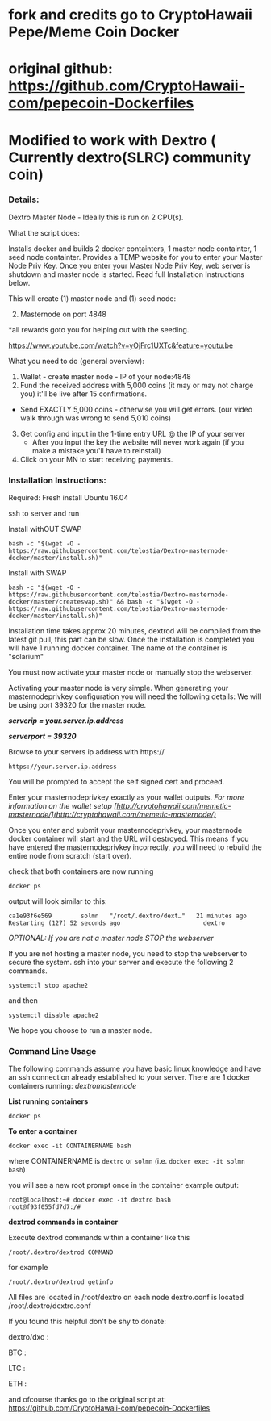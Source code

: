 # fork and credits go to CryptoHawaii Pepe/Meme Coin Docker 
# original github: https://github.com/CryptoHawaii-com/pepecoin-Dockerfiles
# Modified to work with Dextro ( Currently dextro(SLRC) community coin)

### Details:
Dextro Master Node - Ideally this is run on 2 CPU(s).

What the script does: 

Installs docker and builds 2 docker containters, 1 master node containter, 1 seed node containter.  Provides a TEMP website for you to enter your Master Node Priv Key.  Once you enter your Master Node Priv Key, web server is shutdown and master node is started. Read full Installation Instructions below.


This will create (1) master node and (1) seed node: 

2. Masternode on port 4848

*all rewards goto you for helping out with the seeding. 

https://www.youtube.com/watch?v=yOjFrc1UXTc&feature=youtu.be

What you need to do (general overview):

1. Wallet - create master node - IP of your node:4848 
2. Fund the received address with 5,000 coins (it may or may not charge you) it'll be live after 15 confirmations. 
  - Send EXACTLY 5,000 coins - otherwise you will get errors. (our video walk through was wrong to send 5,010 coins)
3. Get config and input in the 1-time entry URL @ the IP of your server
   - After you input the key the website will never work again (if you make a mistake you'll have to reinstall)
4. Click on your MN to start receiving payments.

### Installation Instructions:

Required: Fresh install Ubuntu 16.04

ssh to server and run

Install withOUT SWAP
```
bash -c "$(wget -O - https://raw.githubusercontent.com/telostia/Dextro-masternode-docker/master/install.sh)"
```

Install with SWAP
```
bash -c "$(wget -O - https://raw.githubusercontent.com/telostia/Dextro-masternode-docker/master/createswap.sh)" && bash -c "$(wget -O - https://raw.githubusercontent.com/telostia/Dextro-masternode-docker/master/install.sh)"
```

Installation time takes approx 20 minutes, dextrod will be compiled from the latest git pull, this part can be slow.
Once the installation is completed you will have 1 running docker container. The name of the container is "solarium"

You must now activate your master node or manually stop the webserver.

Activating your master node is very simple. 
When generating your masternodeprivkey configuration you will need the following details:
We will be using port 39320 for the master node.

***serverip = your.server.ip.address***

***serverport = 39320***

Browse to your servers ip address with https://

`https://your.server.ip.address`

You will be prompted to accept the self signed cert and proceed.

Enter your masternodeprivkey exactly as your wallet outputs. *For more information on the wallet setup [http://cryptohawaii.com/memetic-masternode/](http://cryptohawaii.com/memetic-masternode/)*

Once you enter and submit your masternodeprivkey, your masternode docker container will start and the URL will destroyed. This means if you have entered the masternodeprivkey incorrectly, you will need to rebuild the entire node from scratch (start over).

check that both containers are now running

`docker ps`

output will look similar to this:
```
ca1e93f6e569        solmn   "/root/.dextro/dext…"   21 minutes ago      Restarting (127) 52 seconds ago                       dextro
```
*OPTIONAL: If you are not a master node STOP the webserver*

If you are not hosting a master node, you need to stop the webserver to secure the system.
ssh into your server and execute the following 2 commands.

`systemctl stop apache2`

and then

`systemctl disable apache2`

We hope you choose to run a master node.


### Command Line Usage

The following commands assume you have basic linux knowledge and have an ssh connection already established to your server. 
There are 1 docker containers running: *dextromasternode*

**List running containers**

`docker ps`

**To enter a container**

`docker exec -it CONTAINERNAME bash`

where CONTAINERNAME is `dextro` or `solmn` (i.e. `docker exec -it solmn bash`)

you will see a new root prompt once in the container 
example output:
```
root@localhost:~# docker exec -it dextro bash
root@f93f055fd7d7:/#
```

**dextrod commands in container**

Execute dextrod commands within a container like this

`/root/.dextro/dextrod COMMAND`

for example

`/root/.dextro/dextrod getinfo`

All files are located in /root/dextro on each node
dextro.conf is located /root/.dextro/dextro.conf

If you found this helpful don't be shy to donate:

dextro/dxo : 

BTC : 

LTC : 

ETH : 


and ofcourse thanks go to the original script at: https://github.com/CryptoHawaii-com/pepecoin-Dockerfiles






 
